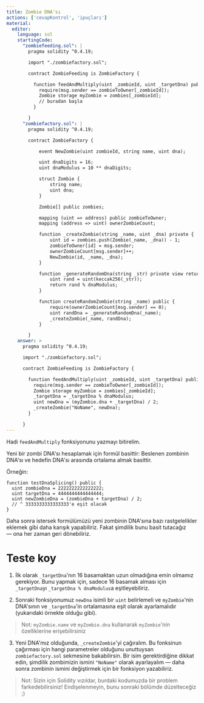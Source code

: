 ```yaml
---
title: Zombie DNA'sı
actions: ['cevapKontrol', 'ipuçları']
material:
  editor:
    language: sol
    startingCode:
      "zombiefeeding.sol": |
        pragma solidity ^0.4.19;

        import "./zombiefactory.sol";

        contract ZombieFeeding is ZombieFactory {

          function feedAndMultiply(uint _zombieId, uint _targetDna) public {
            require(msg.sender == zombieToOwner[_zombieId]);
            Zombie storage myZombie = zombies[_zombieId];
            // buradan başla
          }

        }
      "zombiefactory.sol": |
        pragma solidity ^0.4.19;

        contract ZombieFactory {

            event NewZombie(uint zombieId, string name, uint dna);

            uint dnaDigits = 16;
            uint dnaModulus = 10 ** dnaDigits;

            struct Zombie {
                string name;
                uint dna;
            }

            Zombie[] public zombies;

            mapping (uint => address) public zombieToOwner;
            mapping (address => uint) ownerZombieCount;

            function _createZombie(string _name, uint _dna) private {
                uint id = zombies.push(Zombie(_name, _dna)) - 1;
                zombieToOwner[id] = msg.sender;
                ownerZombieCount[msg.sender]++;
                NewZombie(id, _name, _dna);
            }

            function _generateRandomDna(string _str) private view returns (uint) {
                uint rand = uint(keccak256(_str));
                return rand % dnaModulus;
            }

            function createRandomZombie(string _name) public {
                require(ownerZombieCount[msg.sender] == 0);
                uint randDna = _generateRandomDna(_name);
                _createZombie(_name, randDna);
            }

        }
    answer: >
      pragma solidity ^0.4.19;

      import "./zombiefactory.sol";

      contract ZombieFeeding is ZombieFactory {

        function feedAndMultiply(uint _zombieId, uint _targetDna) public {
          require(msg.sender == zombieToOwner[_zombieId]);
          Zombie storage myZombie = zombies[_zombieId];
          _targetDna = _targetDna % dnaModulus;
          uint newDna = (myZombie.dna + _targetDna) / 2;
          _createZombie("NoName", newDna);
        }

      }
---
```


Hadi `feedAndMultiply` fonksiyonunu yazmayı bitirelim.

Yeni bir zombi DNA'sı hesaplamak için formül basittir: Beslenen zombinin DNA'sı ve hedefin DNA'sı arasında ortalama almak basittir. 

Örneğin:

```
function testDnaSplicing() public {
  uint zombieDna = 2222222222222222;
  uint targetDna = 4444444444444444;
  uint newZombieDna = (zombieDna + targetDna) / 2;
  // ^ 3333333333333333'e eşit olacak
}
```

Daha sonra istersek formülümüzü yeni zombinin DNA'sına bazı rastgelelikler eklemek gibi daha karışık yapabiliriz. Fakat şimdilik bunu basit tutacağız — ona her zaman geri dönebiliriz.

# Teste koy

1. İlk olarak `_targetDna`'nın 16 basamaktan uzun olmadığına emin olmamız gerekiyor. Bunu yapmak için, sadece 16 basamak alması için `_targetDna`yı `_targetDna % dnaModulus`a eşitleyebiliriz.

2. Sonraki fonksiyonumuz `newDna` isimli bir `uint` belirlemeli ve `myZombie`'nin DNA'sının ve `_targetDna`'in ortalamasına eşit olarak ayarlamalıdır (yukarıdaki örnekte olduğu gibi).

  > Not: `myZombie.name` ve `myZombie.dna` kullanarak `myZombie`'nin özelliklerine erişebilirsiniz

3. Yeni DNA'mız olduğunda, `_createZombie`'yi çağıralım. Bu fonksinun çağırması için hangi parametreler olduğunu unuttuysan `zombiefactory.sol` sekmesine bakabilirsin. Bir isim gerektirdiğine dikkat edin, şimdilik zombimizin ismini `"NoName"` olarak ayarlayalım — daha sonra zombinin ismini değiştirmek için bir fonksiyon yazabiliriz.

> Not: Sizin için Solidity vızıldar, burdaki kodumuzda bir problem farkedebilirsiniz! Endişelenmeyin, bunu sonraki bölümde düzelteceğiz ;)
